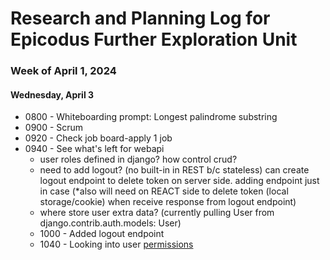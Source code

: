 # Research and Planning Log for Epicodus Further Exploration Unit

### Week of April 1, 2024

#### Wednesday, April 3

* 0800 - Whiteboarding prompt: Longest palindrome substring
* 0900 - Scrum
* 0920 - Check job board-apply 1 job
* 0940 - See what's left for webapi
  - user roles defined in django? how control crud?
  - need to add logout? (no built-in in REST b/c stateless) can create logout endpoint to delete token on server side. adding endpoint just in case (*also will need on REACT side to delete token (local storage/cookie) when receive response from logout endpoint)
  - where store user extra data? (currently pulling User from django.contrib.auth.models: User)
  * 1000 - Added logout endpoint
  * 1040 - Looking into user [permissions](https://www.django-rest-framework.org/tutorial/4-authentication-and-permissions/)

<!-- 
* Add React front for webapi!
* 60 min python lessons - codeacademy
* 60 min Responsive web design (free code camp) -->